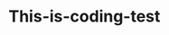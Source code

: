 # This-is-coding-test
     
  
   
 
   
    
      
     
            
               
            
   
             
           
         
        
     
  
